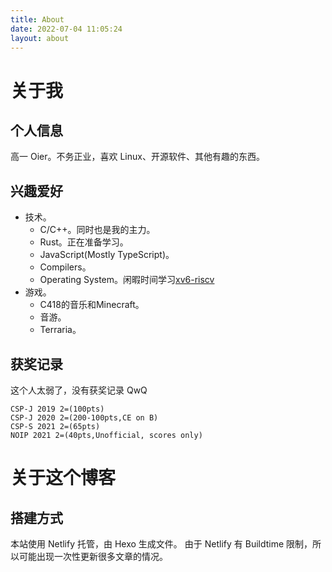 ```yaml
---
title: About
date: 2022-07-04 11:05:24
layout: about
---
```


# 关于我

## 个人信息

高一 Oier。不务正业，喜欢 Linux、开源软件、其他有趣的东西。

## 兴趣爱好
- 技术。
	- C/C++。同时也是我的主力。
	- Rust。正在准备学习。
	- JavaScript(Mostly TypeScript)。
	- Compilers。
	- Operating System。闲暇时间学习[xv6-riscv](https://github.com/DeCalvin2006/xv6-riscv)
- 游戏。
	- C418的音乐和Minecraft。
	- 音游。
	- Terraria。

## 获奖记录

这个人太弱了，没有获奖记录 QwQ
```
CSP-J 2019 2=(100pts)
CSP-J 2020 2=(200-100pts,CE on B)
CSP-S 2021 2=(65pts)
NOIP 2021 2=(40pts,Unofficial, scores only)
```

# 关于这个博客

## 搭建方式

本站使用 Netlify 托管，由 Hexo 生成文件。
由于 Netlify 有 Buildtime 限制，所以可能出现一次性更新很多文章的情况。
